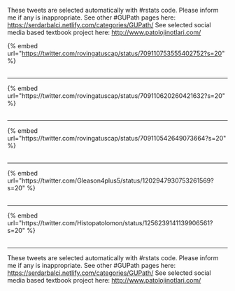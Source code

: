

These tweets are selected automatically with #rstats code. Please inform me if any is inappropriate.
See other #GUPath pages here: https://serdarbalci.netlify.com/categories/GUPath/ 
See selected social media based textbook project here: http://www.patolojinotlari.com/

{% embed url="https://twitter.com/rovingatuscap/status/709110753555402752?s=20" %}<br>
<br>
<hr>
{% embed url="https://twitter.com/rovingatuscap/status/709110620260421632?s=20" %}<br>
<br>
<hr>
{% embed url="https://twitter.com/rovingatuscap/status/709110542649073664?s=20" %}<br>
<br>
<hr>
{% embed url="https://twitter.com/Gleason4plus5/status/1202947930753261569?s=20" %}<br>
<br>
<hr>
{% embed url="https://twitter.com/Histopatolomon/status/1256239141139906561?s=20" %}<br>
<br>
<hr>


These tweets are selected automatically with #rstats code. Please inform me if any is inappropriate.
See other #GUPath pages here: https://serdarbalci.netlify.com/categories/GUPath/ 
See selected social media based textbook project here: http://www.patolojinotlari.com/
